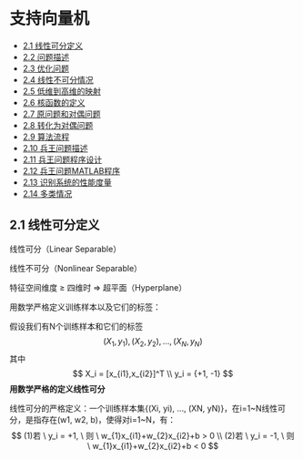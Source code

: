 # 支持向量机

- [2.1 线性可分定义](#2.1)
- [2.2 问题描述](#2.2)
- [2.3 优化问题](#2.3)
- [2.4 线性不可分情况](#2.4)
- [2.5 低维到高维的映射](#2.5)
- [2.6 核函数的定义](#2.6)
- [2.7 原问题和对偶问题](#2.7)
- [2.8 转化为对偶问题](#2.8)
- [2.9 算法流程](#2.9)
- [2.10 兵王问题描述](#2.10)
- [2.11 兵王问题程序设计](#2.11)
- [2.12 兵王问题MATLAB程序](#2.12)
- [2.13 识别系统的性能度量](#2.13)
- [2.14 多类情况](#2.14)



<a name="2.1"></a>

## 2.1 线性可分定义

线性可分（Linear Separable）

线性不可分（Nonlinear Separable）

特征空间维度 ≥ 四维时 => 超平面（Hyperplane）

用数学严格定义训练样本以及它们的标签：

假设我们有N个训练样本和它们的标签
$$
{(X_1, y_1),(X_2, y_2), ..., (X_N, y_N)}
$$
其中
$$
X_i = [x_{i1},x_{i2}]^T \\
y_i = {+1, -1}
$$
**用数学严格的定义线性可分**

线性可分的严格定义：一个训练样本集{(Xi, yi), ..., (XN, yN)}，在i=1~N线性可分，是指存在(w1, w2, b)，使得对i=1~N，有：
$$
(1)若 \ y_i = +1, \ 则 \ w_{1}x_{i1}+w_{2}x_{i2}+b > 0 \\
(2)若 \ y_i = -1, \ 则 \ w_{1}x_{i1}+w_{2}x_{i2}+b < 0
$$
